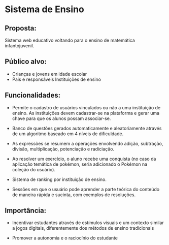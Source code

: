 # Sistema de Ensino

## Proposta:

Sistema web educativo voltando para o ensino de matemática infantojuvenil.

## Público alvo:

* Crianças e jovens em idade escolar
* Pais e responsáveis
Instituições de ensino

## Funcionalidades:

* Permite o cadastro de usuários vinculados ou não a uma instituição de ensino. As instituições devem cadastrar-se na plataforma e gerar uma chave para que os alunos possam associar-se.

* Banco de questões gerados automaticamente e aleatoriamente através de um algoritmo baseado em 4 níveis de dificuldade.

* As expressões se resumem a operações envolvendo adição, subtração, divisão, multiplicação, potenciação e radiciação.

* Ao resolver um exercício, o aluno recebe uma conquista (no caso da aplicação temática de pokémon, seria adicionado o Pokémon na coleção do usuário).

* Sistema de ranking por instituição de ensino.

* Sessões em que o usuário pode aprender a parte teórica do conteúdo de maneira rápida e sucinta, com exemplos de resoluções.

## Importância:

* Incentivar estudantes através de estímulos visuais e um contexto similar a jogos digitais, diferentemente dos métodos de ensino tradicionais

* Promover a autonomia e o raciocínio do estudante